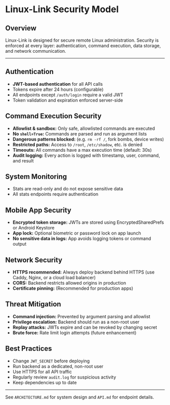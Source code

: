 # Linux-Link Security Model

## Overview
Linux-Link is designed for secure remote Linux administration. Security is enforced at every layer: authentication, command execution, data storage, and network communication.

---

## Authentication
- **JWT-based authentication** for all API calls
- Tokens expire after 24 hours (configurable)
- All endpoints except `/auth/login` require a valid JWT
- Token validation and expiration enforced server-side

## Command Execution Security
- **Allowlist & sandbox:** Only safe, allowlisted commands are executed
- **No `shell=True`:** Commands are parsed and run as argument lists
- **Dangerous patterns blocked:** (e.g. `rm -rf /`, fork bombs, device writes)
- **Restricted paths:** Access to `/root`, `/etc/shadow`, etc. is denied
- **Timeouts:** All commands have a max execution time (default: 30s)
- **Audit logging:** Every action is logged with timestamp, user, command, and result

## System Monitoring
- Stats are read-only and do not expose sensitive data
- All stats endpoints require authentication

## Mobile App Security
- **Encrypted token storage:** JWTs are stored using EncryptedSharedPrefs or Android Keystore
- **App lock:** Optional biometric or password lock on app launch
- **No sensitive data in logs:** App avoids logging tokens or command output

## Network Security
- **HTTPS recommended:** Always deploy backend behind HTTPS (use Caddy, Nginx, or a cloud load balancer)
- **CORS:** Backend restricts allowed origins in production
- **Certificate pinning:** (Recommended for production apps)

## Threat Mitigation
- **Command injection:** Prevented by argument parsing and allowlist
- **Privilege escalation:** Backend should run as a non-root user
- **Replay attacks:** JWTs expire and can be revoked by changing secret
- **Brute force:** Rate limit login attempts (future enhancement)

## Best Practices
- Change `JWT_SECRET` before deploying
- Run backend as a dedicated, non-root user
- Use HTTPS for all API traffic
- Regularly review `audit.log` for suspicious activity
- Keep dependencies up to date

---

See `ARCHITECTURE.md` for system design and `API.md` for endpoint details. 